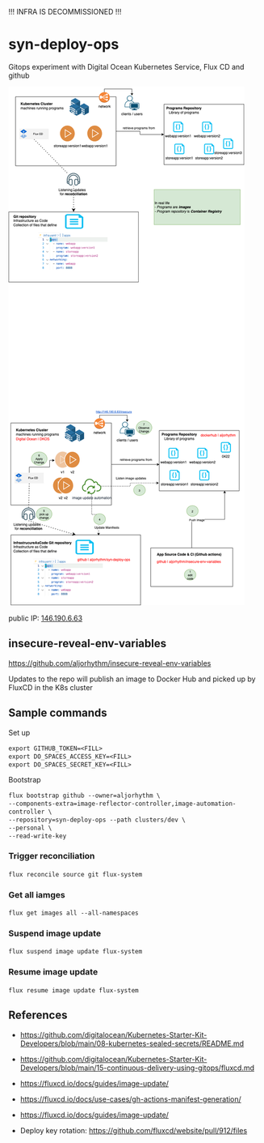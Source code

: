 !!! 
INFRA IS DECOMMISSIONED
!!!

# syn-deploy-ops

Gitops experiment with Digital Ocean Kubernetes Service, Flux CD and github

![DOKS Flux CD.drawio](docs/DOKS%20Flux%20CD.drawio.png)

public IP: [146.190.6.63](http://146.190.6.63)

## insecure-reveal-env-variables

https://github.com/aljorhythm/insecure-reveal-env-variables

Updates to the repo will publish an image to Docker Hub and picked up by FluxCD in the K8s cluster

## Sample commands

Set up
```
export GITHUB_TOKEN=<FILL>
export DO_SPACES_ACCESS_KEY=<FILL>
export DO_SPACES_SECRET_KEY=<FILL>
```

Bootstrap
```
flux bootstrap github --owner=aljorhythm \
--components-extra=image-reflector-controller,image-automation-controller \
--repository=syn-deploy-ops --path clusters/dev \
--personal \
--read-write-key
```

### Trigger reconciliation

`flux reconcile source git flux-system`

### Get all iamges

`flux get images all --all-namespaces`

### Suspend image update

`flux suspend image update flux-system`

### Resume image update

`flux resume image update flux-system`

## References

- https://github.com/digitalocean/Kubernetes-Starter-Kit-Developers/blob/main/08-kubernetes-sealed-secrets/README.md
- https://github.com/digitalocean/Kubernetes-Starter-Kit-Developers/blob/main/15-continuous-delivery-using-gitops/fluxcd.md

- https://fluxcd.io/docs/guides/image-update/
- https://fluxcd.io/docs/use-cases/gh-actions-manifest-generation/
- https://fluxcd.io/docs/guides/image-update/
- Deploy key rotation: https://github.com/fluxcd/website/pull/912/files